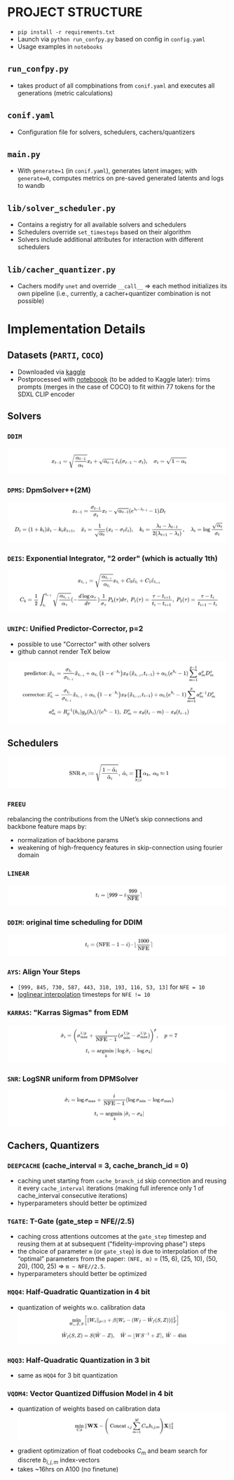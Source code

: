 # PROJECT STRUCTURE
- `pip install -r requirements.txt`
- Launch via `python run_confpy.py` based on config in `config.yaml`
- Usage examples in `notebooks`

## `run_confpy.py`
- takes product of all compbinations from `conif.yaml` and executes all generations (metric calculations)

## `conif.yaml`
- Configuration file for solvers, schedulers, cachers/quantizers

## `main.py`
- With `generate=1` (in `conif.yaml`), generates latent images; with `generate=0`, computes metrics on pre-saved generated latents and logs to wandb

## `lib/solver_scheduler.py`
- Contains a registry for all available solvers and schedulers
- Schedulers override `set_timesteps` based on their algorithm
- Solvers include additional attributes for interaction with different schedulers

## `lib/cacher_quantizer.py`
- Cachers modify `unet` and override `__call__` => each method initializes its own pipeline (i.e., currently, a cacher+quantizer combination is not possible)

# Implementation Details

## Datasets (`PARTI`, `COCO`)
- Downloaded via [kaggle](https://www.kaggle.com/code/philurame/downloading-cifar10-imagenet-mscoco-datasets)
- Postprocessed with [noteboook](notebooks/preprocess_datasets.ipynb) (to be added to Kaggle later): trims prompts (merges in the case of COCO) to fit within 77 tokens for the SDXL CLIP encoder

## Solvers

### `DDIM`

![alt text](_tex_imgs/DDIM.png)
<!-- $$x_{t-1}=\sqrt{\frac{\alpha_{t-1}}{\alpha_t}}x_t+\sqrt{\alpha_{t-1}}\ \hat\varepsilon_{t}(\sigma_{t-1}-\sigma_t),\quad \sigma_t=\sqrt{1-\alpha_t}$$ -->

### `DPMS`: DpmSolver++(2M)
![alt text](_tex_imgs/DPMS.png)
<!-- $$x_{t-1}={\dfrac{\sigma_{t-1}}{\sigma_t}}x_t-\sqrt{\alpha_{t-1}}(e^{\lambda_t-\lambda_{t-1}}-1)D_t$$
$$D_t=(1+k_t)\hat x_t-k_t\hat x_{t+1},\quad \hat x_{t}=\frac{1}{\sqrt{\alpha_{t}}}(x_t-\sigma_t\hat\varepsilon_{t}),\quad k_t=\frac{\lambda_t-\lambda_{t-1}}{2(\lambda_{t+1}-\lambda_{t})},\quad \lambda_t=\log\frac{\sqrt{\alpha_t}}{\sigma_t}$$ -->

### `DEIS`: Exponential Integrator, "2 order" (which is actually 1th)
![alt text](_tex_imgs/DEIS.png)
<!-- $$x_{t_{i-1}}=\sqrt{\dfrac{\alpha_{t_{i-1}}}{\alpha_{t_{i}}}}x_{t_i}+C_0\hat\varepsilon_{t_i}+C_1\hat\varepsilon_{t_{i+1}}$$
$$C_k=\frac12\int_{t_{i}}^{t_{i-1}}\sqrt{\dfrac{\alpha_{t_{i-1}}}{\alpha_{\tau}}}(-\dfrac{d\log\alpha_{\tau}}{d\tau})\dfrac{1}{\sigma_\tau}P_k(\tau) d\tau,\ P_1(\tau)=\dfrac{\tau-t_{i+1}}{t_i-t_{i+1}},\ P_2(\tau)=\dfrac{\tau-t_{i}}{t_{i+1}-t_{i}}$$ -->

### `UNIPC`: Unified Predictor-Corrector, p=2
- possible to use "Corrector" with other solvers
- github cannot render TeX below

![alt text](_tex_imgs/UNIPC.png)
<!-- $$\text{predictor:}\  \tilde{x}_{t_i}=\frac{\sigma_{t_i}}{\sigma_{t_{i-1}}} \tilde{x}_{t_{i-1}}+\alpha_{t_i}\left(1-e^{-h_i}\right) x_\theta\left(\tilde{x}_{t_{i-1}}, t_{i-1}\right)+\alpha_{t_i} (e^{h_i}-1) \sum_{m=1}^{p-1} a_m^p D_m^x$$
$$\text{corrector:}\ \tilde{x}_{t_i}^c=\frac{\sigma_{t_i}}{\sigma_{t_{i-1}}} \tilde{x}_{t_{i-1}}+\alpha_{t_i}\left(1-e^{-h_i}\right) x_\theta\left(\tilde{x}_{t_{i-1}}, t_{i-1}\right)+\alpha_{t_i} (e^{h_i}-1) \sum_{m=1}^p a_m^{p-1} D_m^x$$
$$a_m^p=R^{-1}_p(h_i)g_p(h_i)/(e^{h_i}-1),\ D_m^x=x_\theta(t_i-m) - x_\theta(t_{i-1})$$ -->


## Schedulers
![alt text](_tex_imgs/SNR.png)
<!-- - SNR $\sigma_i:=\sqrt{\dfrac{1-\tilde\alpha_{i}}{\tilde\alpha_{i}}},\ \hat\alpha_i=\prod\limits_{k\leq i}\alpha_k,\ \alpha_0\approx 1$ -->

### `FREEU`
rebalancing the contributions from the UNet’s skip connections and backbone feature maps by:
- normalization of backbone params
- weakening of high-frequency features in skip-connection using fourier domain

### `LINEAR`
![alt text](_tex_imgs/LINEAR.png)
<!-- - $t_i=\lfloor999 - i\frac{999}{\text{NFE}}\rceil$ -->

### `DDIM`: original time scheduling for DDIM
![alt text](_tex_imgs/DDIM_S.png)
<!-- - $t_i=(\text{NFE}-1-i)\cdot\lfloor \frac{1000}{\text{NFE}}\rceil$ -->

### `AYS`: Align Your Steps
- `[999, 845, 730, 587, 443, 310, 193, 116, 53, 13]` for `NFE = 10`
- [loglinear interpolation](https://research.nvidia.com/labs/toronto-ai/AlignYourSteps/howto.html) timesteps for `NFE != 10`

### `KARRAS`: "Karras Sigmas" from EDM
![alt text](_tex_imgs/KARRAS.png)
<!-- - $\hat\sigma_i=\left(\sigma_{\max}^{1/p}+\frac{i}{\text{NFE}-1}(\sigma_{\min}^{1/p}- \sigma_{\max}^{1/p})\right)^p,\quad p=7$
- $t_i=\underset{k}{\text{argmin }}|\log\hat\sigma_i-\log\sigma_k|$ -->

### `SNR`: LogSNR uniform from DPMSolver
![alt text](_tex_imgs/SNR_S.png)
<!-- - $\hat\sigma_i=\log\sigma_{\max}+\frac{i}{\text{NFE}-1}(\log\sigma_{\min}-\log\sigma_{\max})$
- $t_i=\underset{k}{\text{argmin }}|\hat\sigma_i-\sigma_k|$ -->

## Cachers, Quantizers

### `DEEPCACHE` (cache_interval = 3, cache_branch_id = 0)
- caching unet starting from `cache_branch_id` skip connection and reusing it every `cache_interval` iterations (making full inference only 1 of cache_interval consecutive iterations)
- hyperparameters should better be optimized

### `TGATE`: T-Gate (gate_step = NFE//2.5)
- caching cross attentions outcomes at the `gate_step` timestep and reusing them at at subsequent ("fidelity-improving phase") steps
- the choice of parameter `m` (or `gate_step`) is due to interpolation of the “optimal” parameters from the paper: `(NFE, m)` = (15, 6), (25, 10), (50, 20), (100, 25) => `m ~ NFE//2.5`.
- hyperparameters should better be optimized

### `HQQ4`: Half-Quadratic Quantization in 4 bit
- quantization of weights w.o. calibration data
![alt text](_tex_imgs/HQQ.png)
<!-- $$\underset{W_e,\ Z,\ S}{\min}\left[\|W_e\|_{p<1}+\beta\|W_e-(W_f-\hat W_f(S,Z))\|^2_F\right]$$
$$\hat W_f(S,Z)=S(\hat W - Z),\quad \hat W=\lfloor W S^{-1} + Z\rceil,\ \hat W-\text{4bit}$$ -->

### `HQQ3`: Half-Quadratic Quantization in 3 bit
- same as `HQQ4` for 3 bit quantization


### `VQDM4`: Vector Quantized Diffusion Model in 4 bit
- quantization of weights based on calibration data
![alt text](_tex_imgs/VQDM.png)
<!-- $$\underset{C, b}{\min } \| \mathbf{W X}-\left(\text { Concat }_{i, j} \sum_{m=1}^M C_m b_{i, j, m}\right) \mathbf{X} \|_2^2$$ -->
- gradient optimization of float codebooks $C_m$ and beam search for discrete $b_{i,j,m}$ index-vectors
- takes ~16hrs on A100 (no finetune)